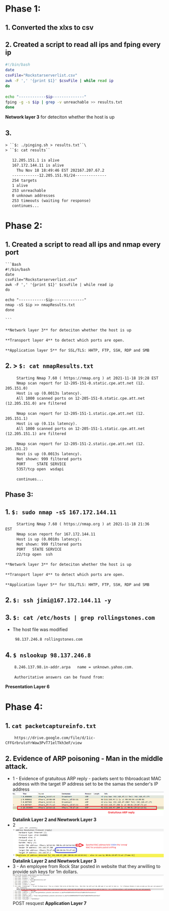 # Phase 1:

  ## 1. Converted the xlxs to csv

  ## 2. Created a script to read all ips and fping every ip

  ```Bash
  #!/bin/bash
  date
  csvFile="Rockstarserverlist.csv" 
  awk -F ',' '{print $1}' $csvFile | while read ip
  do

  echo "------------$ip--------------"
  fping -g -s $ip | grep -v unreachable >> results.txt
  done

  ```

  **Network layer 3** for deteciton whether the host is up

  ## 3.  
    > ``$: ./pinging.sh > results.txt``\
    > ``$: cat results``
 
       12.205.151.1 is alive
       167.172.144.11 is alive
         Thu Nov 18 18:49:46 EST 202167.207.67.2
       ------------12.205.151.91/24--------------
       254 targets
       1 alive
       253 unreachable
       0 unknown addresses
       253 timeouts (waiting for response)
       continues...

# Phase 2:

 ## 1. Created a script to read all ips and nmap every port

    ```Bash
    #!/bin/bash
    date
    csvFile="Rockstarserverlist.csv" 
    awk -F ',' '{print $1}' $csvFile | while read ip
    do

    echo "------------$ip--------------"
    nmap -sS $ip >> nmapResults.txt
    done

    ```

    **Network layer 3** for deteciton whether the host is up

    **Transport layer 4** to detect which ports are open.

    **Application layer 5** for SSL/TLS: HHTP, FTP, SSH, RDP and SMB

 ## 2. > ``$: cat nmapResults.txt``
 
         Starting Nmap 7.60 ( https://nmap.org ) at 2021-11-18 19:28 EST
         Nmap scan report for 12-205-151-0.static.cpe.att.net (12.   205.151.0)
         Host is up (0.0013s latency).
         All 1000 scanned ports on 12-205-151-0.static.cpe.att.net   (12.205.151.0) are filtered

         Nmap scan report for 12-205-151-1.static.cpe.att.net (12.   205.151.1)
         Host is up (0.11s latency).
         All 1000 scanned ports on 12-205-151-1.static.cpe.att.net   (12.205.151.1) are filtered

         Nmap scan report for 12-205-151-2.static.cpe.att.net (12.   205.151.2)
         Host is up (0.0013s latency).
         Not shown: 999 filtered ports
         PORT     STATE SERVICE
         5357/tcp open  wsdapi

         continues...


## Phase 3:

 ## 1. ``$: sudo nmap -sS 167.172.144.11``

         Starting Nmap 7.60 ( https://nmap.org ) at 2021-11-18 21:36     EST
         Nmap scan report for 167.172.144.11
         Host is up (0.0010s latency).
         Not shown: 999 filtered ports
         PORT   STATE SERVICE
         22/tcp open  ssh
    
    **Network layer 3** for deteciton whether the host is up

    **Transport layer 4** to detect which ports are open.

    **Application layer 5** for SSL/TLS: HHTP, FTP, SSH, RDP and SMB

 ## 2. ``$: ssh jimi@167.172.144.11 -y``
    
 ## 3. ``$: cat /etc/hosts | grep rollingstones.com``
  * The host file was modified
  
         98.137.246.8 rollingstones.com
 ## 4. ``$ nslookup 98.137.246.8``
       
        8.246.137.98.in-addr.arpa	name = unknown.yahoo.com.

        Authoritative answers can be found from:
  

   **Presentation Layer 6**

# Phase 4:

 ## 1. ``cat packetcaptureinfo.txt`` 
        
        https://drive.google.com/file/d/1ic-CFFGrbruloYrWaw3PvT71elTkh3eF/view

 ## 2. Evidence of ARP poisoning - Man in the middle attack.
    
   * 1 - Evidence of gratuitous ARP reply -  packets sent to thbroadcast MAC address with the target IP address set to be the samas the sender's IP address 
   ![screenshot 1 wireshark, image info](resources\Screenshot_1.png)
   **Datalink Layer 2 and Newtwork Layer 3**
   * 2        
   ![screenshot 2 wireshark, image info](resources\Screenshot_2.png)
   **Datalink Layer 2 and Newtwork Layer 3**
   * 3 - An employee from Rock Star posted in website that they arwilling to provide ssh keys for 1m dollars. 
   ![screenshot 3 wireshark, image info](resources\Screenshot_3.png)
   POST resquest **Application Layer 7**

